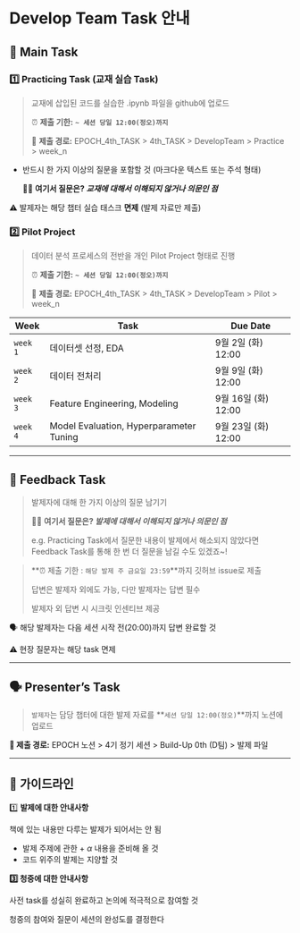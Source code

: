# Develop Team Task 안내

## 📖 Main **Task**

### **1️⃣** Practic**ing Task (교재 실습 Task)**

> 교재에 삽입된 코드를 실습한 .ipynb 파일을 github에 업로드
> 
> 
> ⏰ **제출 기한:**  **`~ 세션 당일 12:00(정오)까지`**
> 
> 📍 **제출 경로:** EPOCH_4th_TASK > 4th_TASK > DevelopTeam > Practice > week_n
> 
- 반드시 한 가지 이상의 질문을 포함할 것 (마크다운 텍스트 또는 주석 형태)
    
    ✍🏻 **여기서 질문은? *교재에 대해서 이해되지 않거나 의문인 점***
    

⚠️ 발제자는 해당 챕터 실습 태스크 **면제** (발제 자료만 제출)

### **2️⃣ Pilot Project**

> 데이터 분석 프로세스의 전반을 개인 Pilot Project 형태로 진행
> 
> 
> ⏰ **제출 기한:**  **`~ 세션 당일 12:00(정오)까지`**
> 
> 📍 **제출 경로:** EPOCH_4th_TASK > 4th_TASK > DevelopTeam > Pilot > week_n
> 

| Week | Task | Due Date |
| --- | --- | --- |
| `week 1` | 데이터셋 선정, EDA | 9월 2일 (화) 12:00 |
| `week 2` | 데이터 전처리 | 9월 9일 (화) 12:00 |
| `week 3` | Feature Engineering, Modeling | 9월 16일 (화) 12:00 |
| `week 4` | Model Evaluation, Hyperparameter Tuning | 9월 23일 (화) 12:00 |


---

## 📝 **Feedback Task**

> 발제자에 대해 한 가지 이상의 질문 남기기
> 
> 
> ✍🏻 **여기서 질문은? *발제에 대해서 이해되지 않거나 의문인 점***
> 
> e.g. Practicing Task에서 질문한 내용이 발제에서 해소되지 않았다면
> Feedback Task를 통해 한 번 더 질문을 남길 수도 있겠죠~!
> 

> **⏰ 제출 기한 : `해당 발제 주 금요일 23:59`**까지 깃허브 issue로 제출
> 
> 
> 답변은 발제자 외에도 가능, 다만 발제자는 답변 필수
> 
> 발제자 외 답변 시 시크릿 인센티브 제공
> 

🗣️ 해당 발제자는 다음 세션 시작 전(20:00)까지 답변 완료할 것

⚠️ 현장 질문자는 해당 task 면제

---

## **🗣️ Presenter’s Task**

> `발제자`는 담당 챕터에 대한 발제 자료를 **`세션 당일 12:00(정오)`**까지 노션에 업로드
> 

**📍 제출 경로:** EPOCH 노션 > 4기 정기 세션 > Build-Up 0th (D팀) > 발제 파일

---

## 📎 가이드라인

1️⃣ **발제에 대한 안내사항**

책에 있는 내용만 다루는 발제가 되어서는 안 됨

- 발제 주제에 관한 + $\alpha$ 내용을 준비해 올 것
- 코드 위주의 발제는 지양할 것

**3️⃣ 청중에 대한 안내사항**

사전 task를 성실히 완료하고 논의에 적극적으로 참여할 것

청중의 참여와 질문이 세션의 완성도를 결정한다
